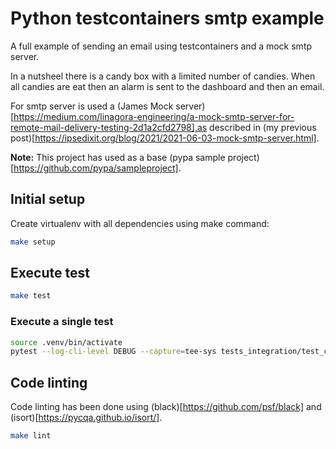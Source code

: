 # Python testcontainers smtp example

A full example of sending an email using testcontainers and a mock smtp server.

In a nutsheel there is a candy box with a limited number of candies.
When all candies are eat then an alarm is sent to the dashboard and then an email.

For smtp server is used a (James Mock server)[https://medium.com/linagora-engineering/a-mock-smtp-server-for-remote-mail-delivery-testing-2d1a2cfd2798],as described in (my previous post)[https://ipsedixit.org/blog/2021/2021-06-03-mock-smtp-server.html].


__**Note:**__ This project has used as a base (pypa sample project)[https://github.com/pypa/sampleproject].

## Initial setup
Create virtualenv with all dependencies using make command:
```bash
make setup
```

## Execute test
```bash
make test
```

### Execute a single test
```bash
source .venv/bin/activate
pytest --log-cli-level DEBUG --capture=tee-sys tests_integration/test_candy_with_mock_smtp_server.py
```

## Code linting
Code linting has been done using (black)[https://github.com/psf/black] and (isort)[https://pycqa.github.io/isort/].
```bash
make lint
```